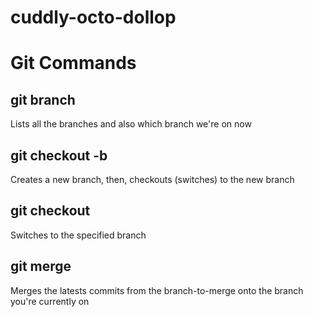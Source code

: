 # cuddly-octo-dollop

# Git Commands

## git branch
Lists all the branches and also which branch we're on now

## git checkout -b <branch-name>
Creates a new branch, then, checkouts (switches) to the new branch

## git checkout <branch-name>
Switches to the specified branch

## git merge <branch-to-merge>
Merges the latests commits from the branch-to-merge onto the branch you're currently on